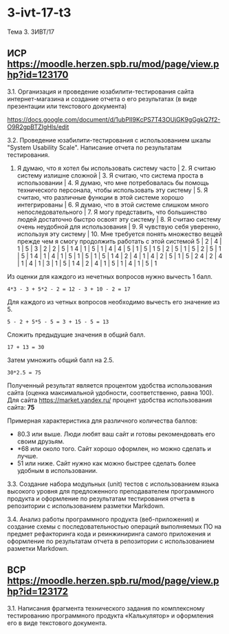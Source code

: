 # 3-ivt-17-t3
Тема 3. 3ИВТ/17

## ИСР https://moodle.herzen.spb.ru/mod/page/view.php?id=123170

3.1. Организация и проведение юзабилити-тестирования сайта интернет-магазина и создание отчета о его результатах (в виде презентации или текстового документа)

https://docs.google.com/document/d/1ubPII9KcPS7T43OUjGK9gGgkQ7f2-O9R2gpBTZIgHls/edit

3.2. Проведение юзабилити-тестирования с использованием шкалы "System Usability Scale". Написание отчета по результатам тестирования. 

1. Я думаю, что я хотел бы  использовать систему часто	| 2. Я считаю систему излишне сложной	| 3. Я считаю, что система проста в использовании	| 4. Я думаю, что мне потребовалась бы помощь технического персонала, чтобы использовать эту систему	| 5. Я считаю, что различные функции в этой системе хорошо интегрированы	| 6. Я думаю, что в этой системе слишком много непоследовательного	| 7. Я могу представить, что большинство людей достаточно быстро освоят эту систему	| 8. Я считаю систему очень неудобной для использования	| 9. Я чувствую себя уверенно, используя эту систему	| 10. Мне требуется понять множество вещей прежде чем я смогу продолжить работать с этой системой
5	| 2	| 4	| 1	| 5	| 3	| 2	| 2	| 5	| 1
4	| 1	| 5	| 1	| 4	| 4	| 5	| 1	| 5	| 1
5	| 2	| 5	| 1	| 5	| 2	| 5	| 1	| 5	| 1
4	| 1	| 4	| 1	| 5	| 1	| 5	| 1	| 5	| 1
4	| 2	| 4	| 1	| 4	| 2	| 5	| 1	| 5	| 2
4	| 2	| 4	| 1	| 4	| 1	| 3	| 1	| 5	| 1
4	| 2	| 4	| 1	| 5	| 1	| 4	| 1	| 5	| 1

Из оценки для каждого из нечетных вопросов нужно вычесть 1 балл. 

    4*3 - 3 + 5*2 - 2 = 12 - 3 + 10 - 2 = 17 

Для каждого из четных вопросов необходимо вычесть его значение из 5. 

    5 - 2 + 5*5 - 5 = 3 + 15 - 5 = 13  
    
Сложить предыдущие значения в общий балл. 

    17 + 13 = 30
    
Затем умножить общий балл на 2.5. 
 
    30*2.5 = 75

Полученный результат является процентом удобства использования сайта (оценка максимальной удобности, соответственно, равна 100).
Для сайта https://market.yandex.ru/ процент удобства использования сайта: **75**

Примерная характеристика для различного количества баллов:

* 80.3 или выше. Люди любят ваш сайт и готовы рекомендовать его своим друзьям.
* *68 или около того. Сайт хорошо оформлен, но можно сделать и лучше.
* 51 или ниже. Сайт нужно как можно быстрее сделать более удобным в использовании.


3.3. Создание набора модульных (unit) тестов с использованием языка высокого уровня для предложенного преподавателем программного продукта и оформление по результатам тестирования отчета в репозитории с использованием разметки Markdown.

3.4.  Анализ работы программного продукта (веб-приложения) и создание схемы с последовательностью операций выполняемых ПО на предмет рефакторинга кода и реинжиниринга самого приложения и оформление по результатам отчета в репозитории с использованием разметки Markdown.

## ВСР https://moodle.herzen.spb.ru/mod/page/view.php?id=123172

3.1. Написания фрагмента технического задания по комплексному тестированию программного продукта «Калькулятор» и оформления его в виде текстового документа.
